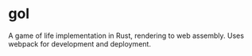 # gol
A game of life implementation in Rust, rendering to web assembly. Uses webpack for development and deployment.
